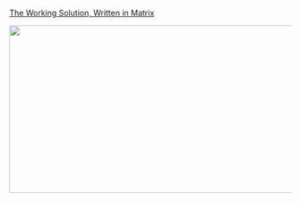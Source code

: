 [The Working Solution, Written in Matrix](https://matrixity.io)


<a href="https://github.com/devxb/gitanimals">
<img
  src="https://render.gitanimals.org/farms/ilxxixxli"
  width="600"
  height="300"
/>
</a>
